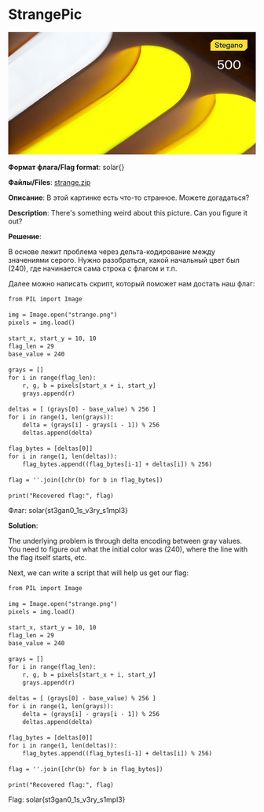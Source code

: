 # StrangePic

![alt text](Stegano.jpg)

**Формат флага/Flag format**: solar{}

**Файлы/Files**: [strange.zip](strange.zip)

**Описание**: В этой картинке есть что-то странное. Можете догадаться?

**Description**: There's something weird about this picture. Can you figure it out?

**Решение**:

В основе лежит проблема через дельта-кодирование между значениями серого. Нужно разобраться, какой начальный цвет был (240), где начинается сама строка с флагом и т.п.

Далее можно написать скрипт, который поможет нам достать наш флаг:

```
from PIL import Image

img = Image.open("strange.png")
pixels = img.load()

start_x, start_y = 10, 10
flag_len = 29
base_value = 240

grays = []
for i in range(flag_len):
    r, g, b = pixels[start_x + i, start_y]
    grays.append(r)

deltas = [ (grays[0] - base_value) % 256 ]
for i in range(1, len(grays)):
    delta = (grays[i] - grays[i - 1]) % 256
    deltas.append(delta)

flag_bytes = [deltas[0]]
for i in range(1, len(deltas)):
    flag_bytes.append((flag_bytes[i-1] + deltas[i]) % 256)

flag = ''.join([chr(b) for b in flag_bytes])

print("Recovered flag:", flag)
```

Флаг: solar{st3gan0_1s_v3ry_s1mpl3}

**Solution**:

The underlying problem is through delta encoding between gray values. You need to figure out what the initial color was (240), where the line with the flag itself starts, etc.

Next, we can write a script that will help us get our flag:

```
from PIL import Image

img = Image.open("strange.png")
pixels = img.load()

start_x, start_y = 10, 10
flag_len = 29
base_value = 240

grays = []
for i in range(flag_len):
    r, g, b = pixels[start_x + i, start_y]
    grays.append(r)

deltas = [ (grays[0] - base_value) % 256 ]
for i in range(1, len(grays)):
    delta = (grays[i] - grays[i - 1]) % 256
    deltas.append(delta)

flag_bytes = [deltas[0]]
for i in range(1, len(deltas)):
    flag_bytes.append((flag_bytes[i-1] + deltas[i]) % 256)

flag = ''.join([chr(b) for b in flag_bytes])

print("Recovered flag:", flag)
```

Flag: solar{st3gan0_1s_v3ry_s1mpl3}
